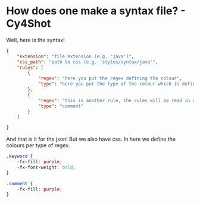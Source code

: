 # How does one make a syntax file? - Cy4Shot

Well, here is the syntax!

```json
{
	"extension": "file extension (e.g. 'java')",
	"css_path": "path to css (e.g. 'styles/syntax/java'",
	"rules": [
		{
			"regex": "here you put the regex defining the colour",
			"type": "here you put the type of the colour which is defined in the css (e.g. 'keyword')"
		},
		{
			"regex": "this is another rule, the rules will be read in order top to bottom",
			"type": "comment"
		}
	]

}
```

And that is it for the json! But we also have css. In here we define the colours per type of regex.

```css
.keyword {
    -fx-fill: purple;
    -fx-font-weight: bold;
}

.comment {
    -fx-fill: purple;
}
```